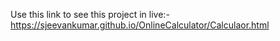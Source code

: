 Use this link to see this project in live:- https://sjeevankumar.github.io/OnlineCalculator/Calculaor.html
